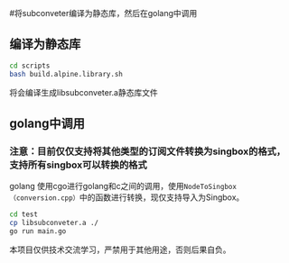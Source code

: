 #将subconveter编译为静态库，然后在golang中调用

## 编译为静态库
```bash
cd scripts
bash build.alpine.library.sh
```
将会编译生成libsubconveter.a静态库文件

## golang中调用
### 注意：目前仅仅支持将其他类型的订阅文件转换为singbox的格式，支持所有singbox可以转换的格式
golang 使用cgo进行golang和c之间的调用，使用`NodeToSingbox（conversion.cpp）`中的函数进行转换，现仅支持导入为Singbox。
```bash
cd test
cp libsubconveter.a ./
go run main.go
```

本项目仅供技术交流学习，严禁用于其他用途，否则后果自负。
